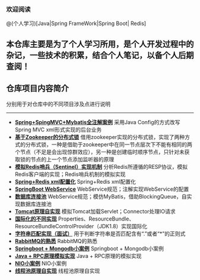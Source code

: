 ### 欢迎阅读

@(个人学习)[Java|Spring FrameWork|Spring Boot| Redis]

本仓库主要是为了**个人学习所用**，是个人开发过程中的杂记，一些技术的积累，结合个人笔记，以备个人后期查阅！
 ----------


## 仓库项目内容简介

分别用于对仓库中的不同项目涉及点进行说明

--------
- **[Spring+SpingMVC+Mybatis全注解案例](https://github.com/ruizhangtwite/RachelMan/tree/master/AnnotationConfigLession)**
采用Java Config的方式改写Spring MVC xml形式实现的后台业务
- **[基于Zookeeper的分布式锁](https://github.com/ruizhangtwite/RachelMan/tree/master/DistributeLock)**
借用zookeeper实现的分布式锁，实现了两种方式的分布式锁，一种是借助于zookeeper中在同一节点层次下不能有相同的两个节点（不足是会出现惊群效应），另一种是创建临时顺序节点，只针对未获取锁的节点的上一个节点添加监听器的原理
- **[模拟Redis哨兵（Sentinel）实现机制](https://github.com/ruizhangtwite/RachelMan/tree/master/MyRedisClient)**
分析Redis所遵循的RESP协议，模拟Redis客户端的实现；Redis哨兵机制的模拟实现
- **[Spring+Redis xml配置化](https://github.com/ruizhangtwite/RachelMan/tree/master/SpringRedisDemo)**
Spring+Redis xml配置化
- **[SpringBoot WebService](https://github.com/ruizhangtwite/RachelMan/tree/master/webservices-study)**
WebService规范；注解实现WebService的配置
- **[数据库连接池](https://github.com/ruizhangtwite/RachelMan/tree/master/ThreadPoolUtil)**
WebService规范；模仿MyBatis，借助BlockingQueue，自实现数据库连接池
- **[Tomcat原理自实现](https://github.com/ruizhangtwite/rachel-man/tree/master/TomcatSimpleAnalysis)**
模拟Tomcat加载Servlet；Connector处理IO请求
- **[国际化的不同实现](https://github.com/ruizhangtwite/rachel-man/tree/master/ResourceBundleDemo)**
Properties、ResourceBundle、ResourceBundleControlProvider（JDK1.8）实现国际化
- **[字符串匹配实现（面试）](https://github.com/ruizhangtwite/rachel-man/tree/master/CustomRegexStrMatch)**
用于判断字符串是否匹配含有“.”或者“*”的正则式
- **[RabbitMQ的熟悉](https://github.com/ruizhangtwite/rachel-man/tree/master/RabbitMQ-Study)**
RabbitMQ的熟悉
- **[Springboot + Mongodb小案例](https://github.com/ruizhangtwite/rachel-man/tree/master/my-spring-boot-mongodb)**
Springboot + Mongodb小案例
- **[Java + RPC原理模拟实现](https://github.com/ruizhangtwite/rachel-man/tree/master/GrpcPrinciple)**
Java + RPC原理的模拟实现
- **[NIO小案例](https://github.com/ruizhangtwite/rachel-man/tree/master/NIO-Sample)**
NIO小案例
- **[线程池原理自实现](https://github.com/ruizhangtwite/rachel-man/tree/master/ThreadPoolPrinciple)**
线程池原理自实现
